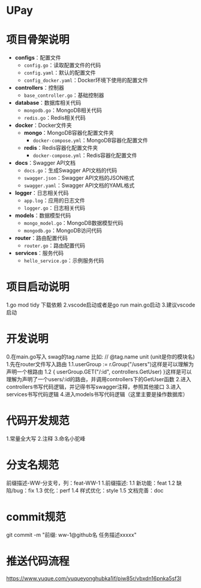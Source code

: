 # UPay
# 项目骨架说明
- **configs**：配置文件
  - `config.go`：读取配置文件的代码
  - `config.yaml`：默认的配置文件
  - `config_docker.yaml`：Docker环境下使用的配置文件
- **controllers**：控制器
  - `base_controller.go`：基础控制器
- **database**：数据库相关代码
  - `mongodb.go`：MongoDB相关代码
  - `redis.go`：Redis相关代码
- **docker**：Docker文件夹
  - **mongo**：MongoDB容器化配置文件夹
    - `docker-compose.yml`：MongoDB容器化配置文件
  - **redis**：Redis容器化配置文件夹
    - `docker-compose.yml`：Redis容器化配置文件
- **docs**：Swagger API文档
  - `docs.go`：生成Swagger API文档的代码
  - `swagger.json`：Swagger API文档的JSON格式
  - `swagger.yaml`：Swagger API文档的YAML格式
- **logger**：日志相关代码
  - `app.log`：应用的日志文件
  - `logger.go`：日志相关代码
- **models**：数据模型代码
  - `mongo_model.go`：MongoDB数据模型代码
  - `mongodb.go`：MongoDB访问代码
- **router**：路由配置代码
  - `router.go`：路由配置代码
- **services**：服务代码
  - `hello_service.go`：示例服务代码

# 项目启动说明
1.go mod tidy 下载依赖
2.vscode启动或者是go run main.go启动
3.建议vscode启动
# 开发说明
0.在main.go写入 swag的tag.name  比如: // @tag.name unit (unit是你的模块名)
1.先在router文件写入路由
1.1.userGroup := r.Group("/users")这样是可以理解为声明一个根路由
1.2	{
		userGroup.GET("/:id", controllers.GetUser)
	}这样是可以理解为声明了一个users/:id的路由，并调用controllers下的GetUser函数
2.进入controllers书写代码逻辑，并记得书写swagger注释，参照其他接口
3.进入services书写代码逻辑
4.进入models书写代码逻辑（这里主要是操作数据库）

# 代码开发规范
1.常量全大写
2.注释
3.命名小驼峰
# 分支名规范
前缀描述-WW-分支号，列：feat-WW-1
1.前缀描述:
  1.1 新功能：feat
  1.2 缺陷/bug：fix
  1.3 优化：perf
  1.4 样式优化：style
  1.5 文档完善：doc
# commit规范
git commit -m "前缀: ww-1@github名 任务描述xxxxx"
# 推送代码流程
https://www.yuque.com/yuqueyonghubka1if/piw85r/vbxdn16pnka5sf3l

